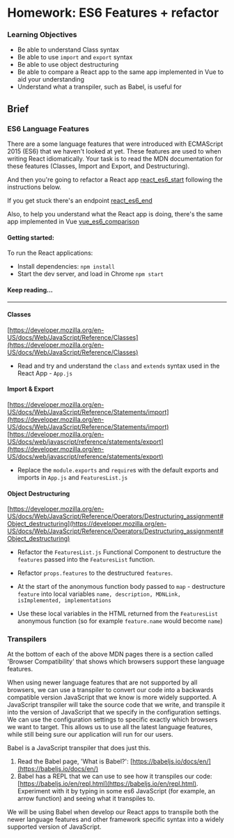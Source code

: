 # Homework: ES6 Features + refactor

### Learning Objectives
- Be able to understand Class syntax
- Be able to use `import` and `export` syntax
- Be able to use object destructuring
- Be able to compare a React app to the same app implemented in Vue to aid your understanding
- Understand what a transpiler, such as Babel, is useful for

## Brief

### ES6 Language Features

There are a some language features that were introduced with ECMAScript 2015 (ES6) that we haven't looked at yet. These features are used to when writing React idiomatically. Your task is to read the MDN documentation for these features (Classes, Import and Export, and Destructuring).

And then you're going to refactor a React app [react_es6_start](./react_es6_start) following the instructions below.

If you get stuck there's an endpoint [react_es6_end](./react_es6_end)

Also, to help you understand what the React app is doing, there's the same app implemented in Vue [vue_es6_comparison](./vue_es6_comparison)

#### Getting started:

To run the React applications:

- Install dependencies: `npm install`
- Start the dev server, and load in Chrome `npm start`

#### Keep reading...

---

#### Classes

[https://developer.mozilla.org/en-US/docs/Web/JavaScript/Reference/Classes](https://developer.mozilla.org/en-US/docs/Web/JavaScript/Reference/Classes)

- Read and try and understand the `class` and `extends` syntax used in the React App - `App.js`

#### Import & Export

[https://developer.mozilla.org/en-US/docs/Web/JavaScript/Reference/Statements/import](https://developer.mozilla.org/en-US/docs/Web/JavaScript/Reference/Statements/import)
[https://developer.mozilla.org/en-US/docs/web/javascript/reference/statements/export](https://developer.mozilla.org/en-US/docs/web/javascript/reference/statements/export)

- Replace the `module.exports` and `require`s with the default exports and imports in `App.js` and `FeaturesList.js`

#### Object Destructuring

[https://developer.mozilla.org/en-US/docs/Web/JavaScript/Reference/Operators/Destructuring_assignment#Object_destructuring](https://developer.mozilla.org/en-US/docs/Web/JavaScript/Reference/Operators/Destructuring_assignment#Object_destructuring)

- Refactor the `FeaturesList.js` Functional Component to destructure the `features` passed into the `FeaturesList` function. 

- Refactor `props.features` to the destructured `features`.

- At the start of the anonymous function body passed to `map` - destructure `feature` into local variables `name, description, MDNLink, isImplemented, implementations`

- Use these local variables in the HTML returned from the `FeaturesList` anonymous function (so for example `feature.name` would become `name`)

### Transpilers

At the bottom of each of the above MDN pages there is a section called 'Browser Compatibility' that shows which browsers support these language features.

When using newer language features that are not supported by all browsers, we can use a transpiler to convert our code into a backwards compatible version JavaScript that we know is more widely supported. A JavaScript transpiler will take the source code that we write, and transpile it into the version of JavaScript that we specify in the configuration settings. We can use the configuration settings to specific exactly which browsers we want to target. This allows us to use all the latest language features, while still being sure our application will run for our users.

Babel is a JavaScript transpiler that does just this.

1. Read the Babel page, 'What is Babel?': [https://babeljs.io/docs/en/](https://babeljs.io/docs/en/)
2. Babel has a REPL that we can use to see how it transpiles our code: [https://babeljs.io/en/repl.html](https://babeljs.io/en/repl.html).
Experiment with it by typing in some es6 JavaScript (for example, an arrow function) and seeing what it transpiles to.

We will be using Babel when develop our React apps to transpile both the newer language features and other framework specific syntax into a widely supported version of JavaScript.
